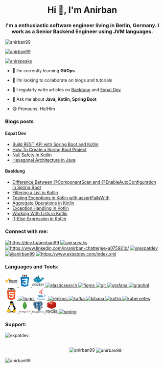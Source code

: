 <!-- ### Hi there 👋 -->

<!--
**anirban99/anirban99** is a ✨ _special_ ✨ repository because its `README.md` (this file) appears on your GitHub profile.

Here are some ideas to get you started:

- 🔭 I’m currently working on ...
- 🌱 I’m currently learning ...
- 👯 I’m looking to collaborate on ...
- 🤔 I’m looking for help with ...
- 💬 Ask me about ...
- 📫 How to reach me: ...
- 😄 Pronouns: ...
- ⚡ Fun fact: ...
-->
<h1 align="center">Hi 👋, I'm Anirban</h1>
<h3 align="center">I'm a enthusiastic software engineer living in Berlin, Germany. I work as a Senior Backend Engineer using JVM languages.</h3>

<p align="left"> <img src="https://komarev.com/ghpvc/?username=anirban99&label=Profile%20views&color=0e75b6&style=flat" alt="anirban99" /> </p>

<p align="left"> <a href="https://github.com/ryo-ma/github-profile-trophy"><img src="https://github-profile-trophy.vercel.app/?username=anirban99" alt="anirban99" /></a> </p>

<p align="left"> <a href="https://twitter.com/anirspeaks" target="blank"><img src="https://img.shields.io/twitter/follow/anirspeaks?logo=twitter&style=for-the-badge" alt="anirspeaks" /></a> </p>

- 🌱 I’m currently learning **GitOps**

- 👯 I’m looking to collaborate on blogs and tutorials

- 📝 I regularly write articles on [Baeldung](https://www.baeldung.com/kotlin/author/anirbanchatterjee) and [Expat Dev](https://www.expatdev.com/)

- 💬 Ask me about **Java, Kotlin, Spring Boot**

- 😄 Pronouns: He/Him

### Blogs posts

#### Expat Dev
<!-- BLOG-POST-LIST:START -->
- [Build REST API with Spring Boot and Kotlin](https://expatdev.com/posts/build-rest-api-spring-boot-kotlin/)
- [How To Create a Spring Boot Project](https://expatdev.com/posts/how-to-create-a-spring-boot-project/)
- [Null Safety in Kotlin](https://expatdev.com/posts/null-safety-in-kotlin/)
- [Hexagonal Architecture in Java](https://expatdev.com/posts/hexagonal-architecture-in-java/)
<!-- BLOG-POST-LIST:END -->

#### Baeldung
- [Difference Between @ComponentScan and @EnableAutoConfiguration in Spring Boot](https://www.baeldung.com/spring-componentscan-vs-enableautoconfiguration)
- [Filtering a List in Kotlin](https://www.baeldung.com/kotlin/list-filtering)
- [Testing Exceptions in Kotlin with assertFailsWith](https://www.baeldung.com/kotlin/assertfailswith)
- [Aggregate Operations in Kotlin](https://www.baeldung.com/kotlin/aggregate-operations)
- [Exception Handling in Kotlin](https://www.baeldung.com/kotlin/exception-handling)
- [Working With Lists in Kotlin](https://www.baeldung.com/kotlin/lists)
- [If-Else Expression in Kotlin](https://www.baeldung.com/kotlin/if-else-expression)

<h3 align="left">Connect with me:</h3>
<p align="left">
<a href="https://dev.to/https://dev.to/anirban99" target="blank"><img align="center" src="https://raw.githubusercontent.com/rahuldkjain/github-profile-readme-generator/master/src/images/icons/Social/devto.svg" alt="https://dev.to/anirban99" height="30" width="40" /></a>
<a href="https://twitter.com/anirspeaks" target="blank"><img align="center" src="https://raw.githubusercontent.com/rahuldkjain/github-profile-readme-generator/master/src/images/icons/Social/twitter.svg" alt="anirspeaks" height="30" width="40" /></a>
<a href="https://linkedin.com/in/https://www.linkedin.com/in/anirban-chatterjee-a075921b/" target="blank"><img align="center" src="https://raw.githubusercontent.com/rahuldkjain/github-profile-readme-generator/master/src/images/icons/Social/linked-in-alt.svg" alt="https://www.linkedin.com/in/anirban-chatterjee-a075921b/" height="30" width="40" /></a>
<a href="https://hashnode.com/@expatdev" target="blank"><img align="center" src="https://raw.githubusercontent.com/rahuldkjain/github-profile-readme-generator/master/src/images/icons/Social/hashnode.svg" alt="@expatdev" height="30" width="40" /></a>
<a href="https://medium.com/@anirban99" target="blank"><img align="center" src="https://raw.githubusercontent.com/rahuldkjain/github-profile-readme-generator/master/src/images/icons/Social/medium.svg" alt="@anirban99" height="30" width="40" /></a>
<a href="/https://www.expatdev.com/index.xml" target="blank"><img align="center" src="https://raw.githubusercontent.com/rahuldkjain/github-profile-readme-generator/master/src/images/icons/Social/rss.svg" alt="https://www.expatdev.com/index.xml" height="30" width="40" /></a>
</p>

<h3 align="left">Languages and Tools:</h3>
<p align="left"> <a href="https://aws.amazon.com" target="_blank" rel="noreferrer"> <img src="https://raw.githubusercontent.com/devicons/devicon/master/icons/amazonwebservices/amazonwebservices-original-wordmark.svg" alt="aws" width="40" height="40"/> </a> <a href="https://www.w3schools.com/css/" target="_blank" rel="noreferrer"> <img src="https://raw.githubusercontent.com/devicons/devicon/master/icons/css3/css3-original-wordmark.svg" alt="css3" width="40" height="40"/> </a> <a href="https://www.docker.com/" target="_blank" rel="noreferrer"> <img src="https://raw.githubusercontent.com/devicons/devicon/master/icons/docker/docker-original-wordmark.svg" alt="docker" width="40" height="40"/> </a> <a href="https://www.elastic.co" target="_blank" rel="noreferrer"> <img src="https://www.vectorlogo.zone/logos/elastic/elastic-icon.svg" alt="elasticsearch" width="40" height="40"/> </a> <a href="https://www.figma.com/" target="_blank" rel="noreferrer"> <img src="https://www.vectorlogo.zone/logos/figma/figma-icon.svg" alt="figma" width="40" height="40"/> </a> <a href="https://git-scm.com/" target="_blank" rel="noreferrer"> <img src="https://www.vectorlogo.zone/logos/git-scm/git-scm-icon.svg" alt="git" width="40" height="40"/> </a> <a href="https://grafana.com" target="_blank" rel="noreferrer"> <img src="https://www.vectorlogo.zone/logos/grafana/grafana-icon.svg" alt="grafana" width="40" height="40"/> </a> <a href="https://graphql.org" target="_blank" rel="noreferrer"> <img src="https://www.vectorlogo.zone/logos/graphql/graphql-icon.svg" alt="graphql" width="40" height="40"/> </a> <a href="https://www.w3.org/html/" target="_blank" rel="noreferrer"> <img src="https://raw.githubusercontent.com/devicons/devicon/master/icons/html5/html5-original-wordmark.svg" alt="html5" width="40" height="40"/> </a> <a href="https://gohugo.io/" target="_blank" rel="noreferrer"> <img src="https://api.iconify.design/logos-hugo.svg" alt="hugo" width="40" height="40"/> </a> <a href="https://www.java.com" target="_blank" rel="noreferrer"> <img src="https://raw.githubusercontent.com/devicons/devicon/master/icons/java/java-original.svg" alt="java" width="40" height="40"/> </a> <a href="https://www.jenkins.io" target="_blank" rel="noreferrer"> <img src="https://www.vectorlogo.zone/logos/jenkins/jenkins-icon.svg" alt="jenkins" width="40" height="40"/> </a> <a href="https://kafka.apache.org/" target="_blank" rel="noreferrer"> <img src="https://www.vectorlogo.zone/logos/apache_kafka/apache_kafka-icon.svg" alt="kafka" width="40" height="40"/> </a> <a href="https://www.elastic.co/kibana" target="_blank" rel="noreferrer"> <img src="https://www.vectorlogo.zone/logos/elasticco_kibana/elasticco_kibana-icon.svg" alt="kibana" width="40" height="40"/> </a> <a href="https://kotlinlang.org" target="_blank" rel="noreferrer"> <img src="https://www.vectorlogo.zone/logos/kotlinlang/kotlinlang-icon.svg" alt="kotlin" width="40" height="40"/> </a> <a href="https://kubernetes.io" target="_blank" rel="noreferrer"> <img src="https://www.vectorlogo.zone/logos/kubernetes/kubernetes-icon.svg" alt="kubernetes" width="40" height="40"/> </a> <a href="https://www.linux.org/" target="_blank" rel="noreferrer"> <img src="https://raw.githubusercontent.com/devicons/devicon/master/icons/linux/linux-original.svg" alt="linux" width="40" height="40"/> </a> <a href="https://www.mongodb.com/" target="_blank" rel="noreferrer"> <img src="https://raw.githubusercontent.com/devicons/devicon/master/icons/mongodb/mongodb-original-wordmark.svg" alt="mongodb" width="40" height="40"/> </a> <a href="https://www.postgresql.org" target="_blank" rel="noreferrer"> <img src="https://raw.githubusercontent.com/devicons/devicon/master/icons/postgresql/postgresql-original-wordmark.svg" alt="postgresql" width="40" height="40"/> </a> <a href="https://redis.io" target="_blank" rel="noreferrer"> <img src="https://raw.githubusercontent.com/devicons/devicon/master/icons/redis/redis-original-wordmark.svg" alt="redis" width="40" height="40"/> </a> <a href="https://spring.io/" target="_blank" rel="noreferrer"> <img src="https://www.vectorlogo.zone/logos/springio/springio-icon.svg" alt="spring" width="40" height="40"/> </a> </p>

<h3 align="left">Support:</h3>
<p><a href="https://www.buymeacoffee.com/expatdev"> <img align="left" src="https://cdn.buymeacoffee.com/buttons/v2/default-yellow.png" height="50" width="210" alt="expatdev" /></a></p><br><br>

<p><img align="left" src="https://github-readme-stats.vercel.app/api/top-langs?username=anirban99&show_icons=true&locale=en&layout=compact" alt="anirban99" /></p>

<p>&nbsp;<img align="center" src="https://github-readme-stats.vercel.app/api?username=anirban99&show_icons=true&locale=en" alt="anirban99" /></p>

<p><img align="center" src="https://github-readme-streak-stats.herokuapp.com/?user=anirban99&" alt="anirban99" /></p>
